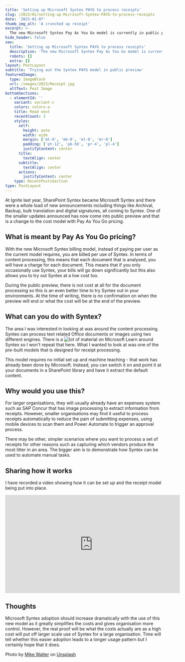 ```yaml
---
title: 'Setting up Microsoft Syntex PAYG to process receipts'
slug: /2023/01/setting-up-Microsoft-Syntex-PAYG-to-process-receipts
date: '2023-01-07'
thumb_img_alt: 'A crunched up receipt'
excerpt: >-
  The new Microsoft Syntex Pay As You Go model is currently in public preview at no cost so this was a great time to set it up and try out the receipt model to process a few receipts that have sat around since the summer holidays.
hide_header: false
seo:
  title: 'Setting up Microsoft Syntex PAYG to process receipts'
  description: 'The new Microsoft Syntex Pay As You Go model is currently in public preview at no cost so this was a great time to set it up and try out the receipt model to process a few receipts that have sat around since the summer holidays.'
  robots: []
  extra: []
layout: PostLayout
subtitle: 'Trying out the Syntex PAYG model in public preview'
featuredImage:
  type: ImageBlock
  url: /images/2023/Receipt.jpg
  altText: Post Image
bottomSections:
  - elementId: ''
    variant: variant-c
    colors: colors-a
    title: Read next
    recentCount: 3
    styles:
      self:
        height: auto
        width: wide
        margin: ['mt-0', 'mb-0', 'ml-0', 'mr-0']
        padding: ['pt-12', 'pb-56', 'pr-4', 'pl-4']
        justifyContent: center
      title:
        textAlign: center
      subtitle:
        textAlign: center
      actions:
        justifyContent: center
    type: RecentPostsSection
type: PostLayout
---
```


At Ignite last year, SharePoint Syntex became Microsoft Syntex and there were a whole load of new announcements including things like Archival, Backup, bulk translation and digital signatures, all coming to Syntex. One of the smaller updates announced has now come into public preview and that is a change to the cost model with Pay As You Go pricing.

## What is meant by Pay As You Go pricing?

With the new Microsoft Syntex billing model, instead of paying per user as the current model requires, you are billed per use of Syntex. In terms of content processing, this means that each document that is analysed, you will have a charge for each document. This means that if you only occasionally use Syntex, your bills will go down significantly but this also allows you to try out Syntex at a low cost too.

During the public preview, there is not cost at all for the document processing so this is an even better time to try Syntex out in your environments. At the time of writing, there is no confirmation on when the preview will end or what the cost will be at the end of the preview.

## What can you do with Syntex?

The area I was interested in looking at was around the content processing. Syntex can process text related Office documents or images using two different engines. There is a ![lot of material on Microsoft Learn](https://learn.microsoft.com/en-us/microsoft-365/contentunderstanding/syntex-overview) around Syntex so I won't repeat that here. What I wanted to look at was one of the pre-built models that is designed for receipt processing.

This model requires no initial set up and machine teaching - that work has already been done by Microsoft. Instead, you can switch it on and point it at your documents in a SharePoint library and have it extract the default content.

## Why would you use this?

For larger organisations, they will usually already have an expenses system such as SAP Concur that has image processing to extract information from receipts. However, smaller organisations may find it useful to process receipts automatically to reduce the pain of submitting expenses, using mobile devices to scan them and Power Automate to trigger an approval process.

There may be other, simpler scenarios where you want to process a set of receipts for other reasons such as capturing which vendors produce the most litter in an area. The bigger aim is to demonstrate how Syntex can be used to automate manual tasks.

## Sharing how it works

I have recorded a video showing how it can be set up and the receipt model being put into place.

<iframe width="560" height="315" src="https://www.youtube.com/embed/9wxwvdZphgs" title="YouTube video player" frameborder="0" allow="accelerometer; autoplay; clipboard-write; encrypted-media; gyroscope; picture-in-picture; web-share" allowfullscreen></iframe>

## Thoughts

Microsoft Syntex adoption should increase dramatically with the use of this new model as it greatly simplifies the costs and gives organisation more control. However, the real proof will be what the costs actually are as a high cost will put off larger scale use of Syntex for a large organisation. Time will tell whether this easier adoption leads to a longer usage pattern but I certainly hope that it does.

Photo by <a href="https://unsplash.com/@ml1989?utm_source=unsplash&utm_medium=referral&utm_content=creditCopyText">Mike Walter</a> on <a href="https://unsplash.com/s/photos/receipts?utm_source=unsplash&utm_medium=referral&utm_content=creditCopyText">Unsplash</a>
